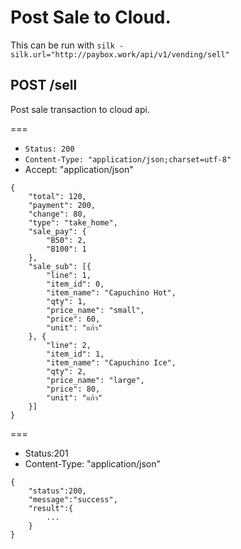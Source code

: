 # Post Sale to Cloud.

This can be run with `silk -silk.url="http://paybox.work/api/v1/vending/sell"`

## POST /sell

Post sale transaction to cloud api.

===

* `Status: 200`
* `Content-Type: "application/json;charset=utf-8"`
* Accept: "application/json"

```
{
	"total": 120,
	"payment": 200,
	"change": 80,
	"type": "take_home",
	"sale_pay": {
		"B50": 2,
		"B100": 1
	},
	"sale_sub": [{
		"line": 1,
		"item_id": 0,
		"item_name": "Capuchino Hot",
		"qty": 1,
		"price_name": "small",
		"price": 60,
		"unit": "แก้ว"
	}, {
		"line": 2,
		"item_id": 1,
		"item_name": "Capuchino Ice",
		"qty": 2,
		"price_name": "large",
		"price": 80,
		"unit": "แก้ว"
	}]
}
```

===
* Status:201
* Content-Type: "application/json"
```
{
    "status":200,
    "message":"success",
    "result":{
        ...
    }
}

```